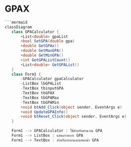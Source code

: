 # GPAX
 ```C#
```mermaid
classDiagram
    class GPACalculator {
        +List<double> gpaList
        +bool SetGPA(double gpa)
        +double GetGPAx()
        +double GetMaxGPA()
        +double GetMinGPA()
        +int GetGPAListCount()
        +List<double> GetGPAList()
    }
    class Form1 {
        -GPACalculator gpaCalculator
        -ListBox lbGPAList
        -TextBox tbinputGPA
        -TextBox tbGPAX
        -TextBox tbGPAMax
        -TextBox tbGPAMin
        +void btAdd_Click(object sender, EventArgs e)
        +void UpdateGPAInfo()
        +void btReset_Click(object sender, EventArgs e)
    }
    
    Form1 --> GPACalculator : ใช้สำหรับคำนวณ GPA
    Form1 --> ListBox : แสดงรายการ GPA
    Form1 --> TextBox : สำหรับกรอกและแสดงค่า GPA
```
